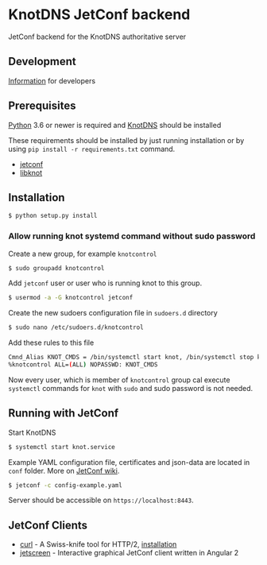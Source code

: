 # KnotDNS JetConf backend

JetConf backend for the KnotDNS authoritative server 

## Development
[Information](https://gitlab.labs.nic.cz/labs/jetconf/wikis/development) for developers

## Prerequisites

[Python](https://www.python.org/) 3.6 or newer is required and [KnotDNS](https://gitlab.labs.nic.cz/knot/knot-dns) should be installed

These requirements should be installed by just running installation or by using `pip install -r requirements.txt` command.

* [jetconf](https://gitlab.labs.nic.cz/labs/jetconf)
* [libknot](https://gitlab.labs.nic.cz/knot/knot-dns/tree/master/src/libknot)


## Installation

```bash
$ python setup.py install
```

### Allow running knot systemd command without sudo password
Create a new group, for example `knotcontrol`
```bash
$ sudo groupadd knotcontrol
```
Add `jetconf` user or user who is running knot to this group.
```bash
$ usermod -a -G knotcontrol jetconf
```
Create the new sudoers configuration file in `sudoers.d` directory
```bash
$ sudo nano /etc/sudoers.d/knotcontrol
```
Add these rules to this file 
```bash
Cmnd_Alias KNOT_CMDS = /bin/systemctl start knot, /bin/systemctl stop knot, /bin/systemctl reload knot, /bin/systemctl restart knot
%knotcontrol ALL=(ALL) NOPASSWD: KNOT_CMDS
```
Now every user, which is member of `knotcontrol` group cal execute `systemctl` commands for `knot` with `sudo` and sudo password is not needed.


## Running with JetConf
Start KnotDNS
```bash
$ systemctl start knot.service
```

Example YAML configuration file, certificates and json-data are located in `conf` folder. 
More on [ JetConf wiki](https://gitlab.labs.nic.cz/labs/jetconf/wikis/home).
```bash
$ jetconf -c config-example.yaml
```

Server should be accessible on `https://localhost:8443`.

## JetConf Clients 
* [curl](https://curl.haxx.se/) - A Swiss-knife tool for HTTP/2, [installation](curl-installation)
* [jetscreen](https://gitlab.labs.nic.cz/jetconf/jetscreen) - Interactive graphical JetConf client written in Angular 2
